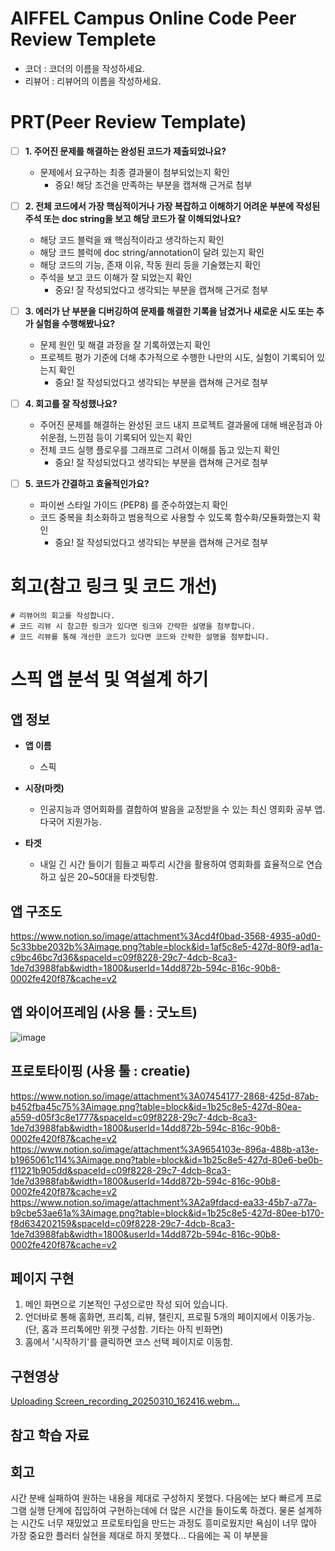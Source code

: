 # AIFFEL Campus Online Code Peer Review Templete
- 코더 : 코더의 이름을 작성하세요.
- 리뷰어 : 리뷰어의 이름을 작성하세요.


# PRT(Peer Review Template)
- [ ]  **1. 주어진 문제를 해결하는 완성된 코드가 제출되었나요?**
    - 문제에서 요구하는 최종 결과물이 첨부되었는지 확인
        - 중요! 해당 조건을 만족하는 부분을 캡쳐해 근거로 첨부
    
- [ ]  **2. 전체 코드에서 가장 핵심적이거나 가장 복잡하고 이해하기 어려운 부분에 작성된 
주석 또는 doc string을 보고 해당 코드가 잘 이해되었나요?**
    - 해당 코드 블럭을 왜 핵심적이라고 생각하는지 확인
    - 해당 코드 블럭에 doc string/annotation이 달려 있는지 확인
    - 해당 코드의 기능, 존재 이유, 작동 원리 등을 기술했는지 확인
    - 주석을 보고 코드 이해가 잘 되었는지 확인
        - 중요! 잘 작성되었다고 생각되는 부분을 캡쳐해 근거로 첨부
        
- [ ]  **3. 에러가 난 부분을 디버깅하여 문제를 해결한 기록을 남겼거나
새로운 시도 또는 추가 실험을 수행해봤나요?**
    - 문제 원인 및 해결 과정을 잘 기록하였는지 확인
    - 프로젝트 평가 기준에 더해 추가적으로 수행한 나만의 시도, 
    실험이 기록되어 있는지 확인
        - 중요! 잘 작성되었다고 생각되는 부분을 캡쳐해 근거로 첨부
        
- [ ]  **4. 회고를 잘 작성했나요?**
    - 주어진 문제를 해결하는 완성된 코드 내지 프로젝트 결과물에 대해
    배운점과 아쉬운점, 느낀점 등이 기록되어 있는지 확인
    - 전체 코드 실행 플로우를 그래프로 그려서 이해를 돕고 있는지 확인
        - 중요! 잘 작성되었다고 생각되는 부분을 캡쳐해 근거로 첨부
        
- [ ]  **5. 코드가 간결하고 효율적인가요?**
    - 파이썬 스타일 가이드 (PEP8) 를 준수하였는지 확인
    - 코드 중복을 최소화하고 범용적으로 사용할 수 있도록 함수화/모듈화했는지 확인
        - 중요! 잘 작성되었다고 생각되는 부분을 캡쳐해 근거로 첨부


# 회고(참고 링크 및 코드 개선)
```
# 리뷰어의 회고를 작성합니다.
# 코드 리뷰 시 참고한 링크가 있다면 링크와 간략한 설명을 첨부합니다.
# 코드 리뷰를 통해 개선한 코드가 있다면 코드와 간략한 설명을 첨부합니다.
```


# 스픽 앱 분석 및 역설계 하기        

## 앱 정보

- **앱 이름** 

  - 스픽

- **시장(마켓)**  

  - 인공지능과 영어회화를 결합하여 발음을 교정받을 수 있는 최신 영회화 공부 앱. 다국어 지원가능.

- **타겟**  

  - 내일 긴 시간 들이기 힘들고 짜투리 시간을 활용하여 영회화를 효율적으로 연습하고 싶은 20~50대을 타겟팅함.       



## 앱 구조도

https://www.notion.so/image/attachment%3Acd4f0bad-3568-4935-a0d0-5c33bbe2032b%3Aimage.png?table=block&id=1af5c8e5-427d-80f9-ad1a-c9bc46bc7d36&spaceId=c09f8228-29c7-4dcb-8ca3-1de7d3988fab&width=1800&userId=14dd872b-594c-816c-90b8-0002fe420f87&cache=v2


## 앱 와이어프레임 (사용 툴 : 굿노트)

![image](https://github.com/user-attachments/assets/28dcb528-45b6-4c4c-b958-780ff117896a)



## 프로토타이핑 (사용 툴 : creatie)

https://www.notion.so/image/attachment%3A07454177-2868-425d-87ab-b452fba45c75%3Aimage.png?table=block&id=1b25c8e5-427d-80ea-a559-d05f3c8e1777&spaceId=c09f8228-29c7-4dcb-8ca3-1de7d3988fab&width=1800&userId=14dd872b-594c-816c-90b8-0002fe420f87&cache=v2
https://www.notion.so/image/attachment%3A9654103e-896a-488b-a13e-b1965061c114%3Aimage.png?table=block&id=1b25c8e5-427d-80e6-be0b-f11221b905dd&spaceId=c09f8228-29c7-4dcb-8ca3-1de7d3988fab&width=1800&userId=14dd872b-594c-816c-90b8-0002fe420f87&cache=v2
https://www.notion.so/image/attachment%3A2a9fdacd-ea33-45b7-a77a-b9cbe53ae61a%3Aimage.png?table=block&id=1b25c8e5-427d-80ee-b170-f8d634202159&spaceId=c09f8228-29c7-4dcb-8ca3-1de7d3988fab&width=1800&userId=14dd872b-594c-816c-90b8-0002fe420f87&cache=v2


## 페이지 구현
1. 메인 화면으로 기본적인 구성으로만 작성 되어 있습니다.
2. 언더바로 통해 홈화면, 프리톡, 리뷰, 챌린지, 프로필 5개의 페이지에서 이동가능.(단, 홈과 프리톡에만 위젯 구성함. 기타는 아직 빈화면)
3. 홈에서 '시작하기'를 클릭하면 코스 선택 페이지로 이동함.


## 구현영상 
[Uploading Screen_recording_20250310_162416.webm…]()



## 참고 학습 자료 


## 회고
시간 분배 실패하여 원하는 내용을 제대로 구성하지 못했다. 다음에는 보다 빠르게 프로그램 실행 단계에 집입하여 구현하는데에 더 많은 시간을 들이도록 하겠다. 
물론 설계하는 시간도 너무 재밌었고 프로토타입을 만드는 과정도 흥미로웠지만 욕심이 너무 많아 가장 중요한 플러터 실현을 제대로 하지 못했다...
다음에는 꼭 이 부분을 


